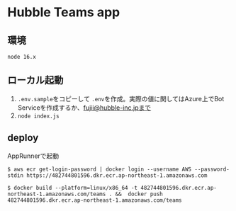 # Hubble Teams app

## 環境
 ```
 node 16.x
 ```
## ローカル起動
1. `.env.sample`をコピーして `.env`を作成。実際の値に関してはAzure上でBot Serviceを作成するか、fujii@hubble-inc.jpまで
2.  `node index.js`

## deploy
AppRunnerで起動
 ```
 $ aws ecr get-login-password | docker login --username AWS --password-stdin https://482744801596.dkr.ecr.ap-northeast-1.amazonaws.com

 $ docker build --platform=linux/x86_64 -t 482744801596.dkr.ecr.ap-northeast-1.amazonaws.com/teams . &&  docker push 482744801596.dkr.ecr.ap-northeast-1.amazonaws.com/teams
 ```